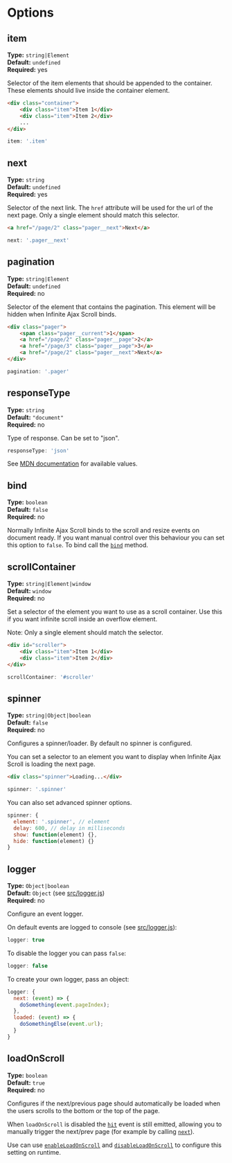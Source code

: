 # Options

## item

**Type:** `string|Element`   
**Default:** `undefined`   
**Required:** yes

Selector of the item elements that should be appended to the container. These elements should live inside the container element.

```html
<div class="container">
    <div class="item">Item 1</div>
    <div class="item">Item 2</div>
    ...
</div>
```

```javascript
item: '.item'
```

## next

**Type:** `string`   
**Default:** `undefined`   
**Required:** yes   

Selector of the next link. The `href` attribute will be used for the url of the next page. Only a single element should match this selector.

```html
<a href="/page/2" class="pager__next">Next</a>
```

```javascript
next: '.pager__next'
```

## pagination

**Type:** `string|Element`   
**Default:** `undefined`    
**Required:** no   

Selector of the element that contains the pagination. This element will be hidden when Infinite Ajax Scroll binds.

```html
<div class="pager">
    <span class="pager__current">1</span>
    <a href="/page/2" class="pager__page">2</a>
    <a href="/page/3" class="pager__page">3</a>
    <a href="/page/2" class="pager__next">Next</a>
</div>
```

```javascript
pagination: '.pager'
```

## responseType

**Type:** `string`   
**Default:** `"document"`   
**Required:** no   

Type of response. Can be set to "json".

```javascript
responseType: 'json'
```

See [MDN documentation](https://developer.mozilla.org/en-US/docs/Web/API/XMLHttpRequest/responseType) for available values.

## bind

**Type:** `boolean`   
**Default:** `false`   
**Required:** no   

Normally Infinite Ajax Scroll binds to the scroll and resize events on document ready. If you want manual control over this behaviour you can set this option to `false`. To bind call the [`bind`](methods.md#bind) method.

## scrollContainer

**Type:** `string|Element|window`    
**Default:** `window`    
**Required:** no   

Set a selector of the element you want to use as a scroll container. Use this if you want infinite scroll inside an overflow element. 

Note: Only a single element should match the selector.

```html
<div id="scroller">
    <div class="item">Item 1</div>
    <div class="item">Item 2</div>
</div>
```

```javascript
scrollContainer: '#scroller'
```

## spinner

**Type:** `string|Object|boolean`    
**Default:** `false`    
**Required:** no   

Configures a spinner/loader. By default no spinner is configured.

You can set a selector to an element you want to display when Infinite Ajax Scroll is loading the next page.

```html
<div class="spinner">Loading...</div>
```

```js
spinner: '.spinner'
```

You can also set advanced spinner options.

```javascript
spinner: {
  element: '.spinner', // element
  delay: 600, // delay in milliseconds
  show: function(element) {},
  hide: function(element) {}
}
```

## logger

**Type:** `Object|boolean`    
**Default:** `Object` (see [src/logger.js](../src/logger.js))    
**Required:** no   

Configure an event logger.

On default events are logged to console (see [src/logger.js](../src/logger.js)):

```javascript
logger: true
```

To disable the logger you can pass `false`:

```javascript
logger: false
```

To create your own logger, pass an object:

```javascript
logger: {
  next: (event) => {
    doSomething(event.pageIndex);
  },
  loaded: (event) => {
    doSomethingElse(event.url);
  }
}
```

## loadOnScroll

**Type:** `boolean`    
**Default:** `true`    
**Required:** no 

Configures if the next/previous page should automatically be loaded when the users scrolls to the bottom or the top of the page.

When `loadOnScroll` is disabled the [`hit`](events.md#hit) event is still emitted, allowing you to manually trigger the next/prev page (for example by calling [`next`](methods.md#next)).

Use can use [`enableLoadOnScroll`](methods.md#enableLoadOnScroll) and [`disableLoadOnScroll`](methods.md#disableLoadOnScroll) to configure this setting on runtime. 

